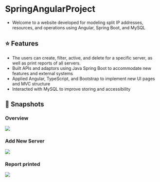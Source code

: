 # SpringAngularProject
- Welcome to a website developed for modeling split IP addresses, resources, and operations using Angular, Spring Boot, and MySQL

## ⭐ Features
- The users can create, filter, active, and delete for a specific server, as well as print reports of all servers.
- Built APIs and adaptors using Java Spring Boot to accommodate new features and external systems
- Applied Angular, TypeScript, and Bootstrap to implement new UI pages and MVC structure
- Interacted with MySQL to improve storing and accessibility

## 📸 Snapshots
### Overview
<p> <img align="center" src="https://ibb.co/vjYBPCk"/> </p>

### Add New Server
<p> <img align="center" src="https://ibb.co/f1JyGzL"/> </p>

### Report printed
<p> <img align="center" src="https://ibb.co/85htQ3P"/> </p>
